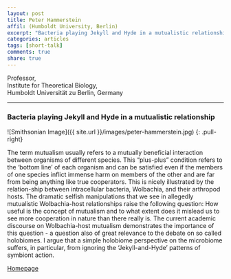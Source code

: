 ```yaml
---
layout: post
title: Peter Hammerstein
affil: (Humboldt University, Berlin)
excerpt: "Bacteria playing Jekyll and Hyde in a mutualistic relationship"
categories: articles
tags: [short-talk]
comments: true
share: true
---
```


Professor,  
Institute for Theoretical Biology,  
Humboldt Universität zu Berlin, Germany  

---

### Bacteria playing Jekyll and Hyde in a mutualistic relationship


<!-- Lorem ipsum dolor sit amet, test link adipiscing elit. **This is strong**. Nullam dignissim convallis est. Quisque aliquam. -->

![Smithsonian Image]({{ site.url }}/images/peter-hammerstein.jpg)
{: .pull-right}


The term mutualism usually refers to a mutually beneficial interaction between organisms of different species. This “plus-plus” condition refers to the ‘bottom line’ of each organism and can be satisfied even if the members of one species inflict immense harm on members of the other and are far from being anything like true cooperators. This is nicely illustrated by the relation-ship between intracellular bacteria, Wolbachia, and their arthropod hosts. The dramatic selfish manipulations that we see in allegedly mutualistic Wolbachia-host relationships raise the following question: How useful is the concept of mutualism and to what extent does it mislead us to see more cooperation in nature than there really is. The current academic discourse on Wolbachia-host mutualism demonstrates the importance of this question - a question also of great relevance to the debate on so called holobiomes. I argue that a simple holobiome perspective on the microbiome suffers, in particular, from ignoring the ‘Jekyll-and-Hyde’ patterns of symbiont action.


<!-- *This is emphasized*. Donec faucibus. Nunc iaculis suscipit dui. 53 = 125. Water is H<sub>2</sub>O. Nam sit amet sem. Aliquam libero nisi, imperdiet at, tincidunt nec, gravida vehicula, nisl. The New York Times <cite>(That’s a citation)</cite>. <u>Underline</u>. Maecenas ornare tortor. Donec sed tellus eget sapien fringilla nonummy. Mauris a ante. Suspendisse quam sem, consequat at, commodo vitae, feugiat in, nunc. Morbi imperdiet augue quis tellus.

HTML and <abbr title="cascading stylesheets">CSS<abbr> are our tools. Mauris a ante. Suspendisse quam sem, consequat at, commodo vitae, feugiat in, nunc. Morbi imperdiet augue quis tellus. Praesent mattis, massa quis luctus fermentum, turpis mi volutpat justo, eu volutpat enim diam eget metus.


## Buttons -->

<div markdown="0"><a href="https://www.biologie.hu-berlin.de/en/gruppenseiten-en/sfb618/people/hammerstein_peter" class="btn">Homepage</a></div>
